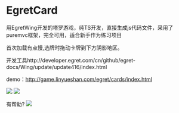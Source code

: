 # EgretCard

用EgretWing开发的塔罗游戏，纯TS开发，直接生成js代码文件，采用了puremvc框架，完全可用，适合新手作为练习项目

首次加载有点慢,选牌时拖动卡牌到下方阴影地区。

开发工具http://developer.egret.com/cn/github/egret-docs/Wing/update/update416/index.html

demo：http://game.linyueshan.com/egret/cards/index.html

![](https://github.com/strife013/EgretCard/blob/master/CardEUI3/resource/assets/s3.png)
![](https://github.com/strife013/EgretCard/blob/master/CardEUI3/egretmain.png)

有帮助?
![](https://github.com/strife013/EgretCard/blob/master/CardEUI3/dibs.png)
